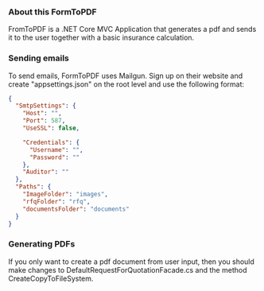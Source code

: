 ### About this FormToPDF

FromToPDF is a .NET Core MVC Application that generates a pdf and sends it to the user together with a basic insurance calculation.

### Sending emails

To send emails, FormToPDF uses Mailgun. Sign up on their website and create "appsettings.json" on the root level and use the following format:

```json
{
  "SmtpSettings": {
    "Host": "",
    "Port": 587,
    "UseSSL": false,

    "Credentials": {
      "Username": "",
      "Password": ""
    },
    "Auditor": ""
  },
  "Paths": {
    "ImageFolder": "images",
    "rfqFolder": "rfq",
    "documentsFolder": "documents"
  }
}
```

### Generating PDFs
If you only want to create a pdf document from user input, then you should make changes to DefaultRequestForQuotationFacade.cs and the method CreateCopyToFileSystem.
